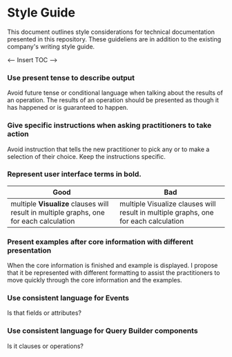 # Style Guide

This document outlines style considerations for technical documentation
presented in this repository. These guideliens are in addition to the existing
company's writing style guide.

<-- Insert TOC -->

### Use present tense to describe output

Avoid future tense or conditional language when talking about the results of an
operation. The results of an operation should be presented as though it has
happened or is guaranteed to happen.

### Give specific instructions when asking practitioners to take action

Avoid instruction that tells the new practitioner to pick any or to make a selection of their choice. Keep the instructions specific.

### Represent user interface terms in bold.

| Good | Bad |
| ---- | --- |
| multiple **Visualize** clauses will result in multiple graphs, one for each calculation | multiple Visualize clauses will result in multiple graphs, one for each calculation |

### Present examples after core information with different presentation

When the core information is finished and example is displayed. I propose that it be represented with different formatting to assist the practitioners to move quickly through the core information and the examples.


### Use consistent language for Events

Is that fields or attributes?

### Use consistent language for Query Builder components

Is it clauses or operations?